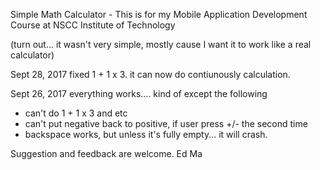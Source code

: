 Simple Math Calculator - This is for my Mobile Application Development Course at NSCC Institute of Technology

(turn out... it wasn't very simple, mostly cause I want it to work like a real calculator)

Sept 28, 2017
fixed 1 + 1 x 3. it can now do contiunously calculation.

Sept 26, 2017
everything works.... kind of except the following
- can't do 1 + 1 x 3 and etc
- can't put negative back to positive, if user press +/- the second time
- backspace works, but unless it's fully empty... it will crash.

Suggestion and feedback are welcome.
Ed Ma

